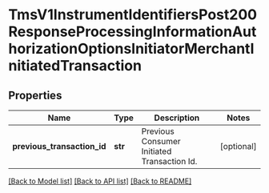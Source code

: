 # TmsV1InstrumentIdentifiersPost200ResponseProcessingInformationAuthorizationOptionsInitiatorMerchantInitiatedTransaction

## Properties
Name | Type | Description | Notes
------------ | ------------- | ------------- | -------------
**previous_transaction_id** | **str** | Previous Consumer Initiated Transaction Id. | [optional] 

[[Back to Model list]](../README.md#documentation-for-models) [[Back to API list]](../README.md#documentation-for-api-endpoints) [[Back to README]](../README.md)


